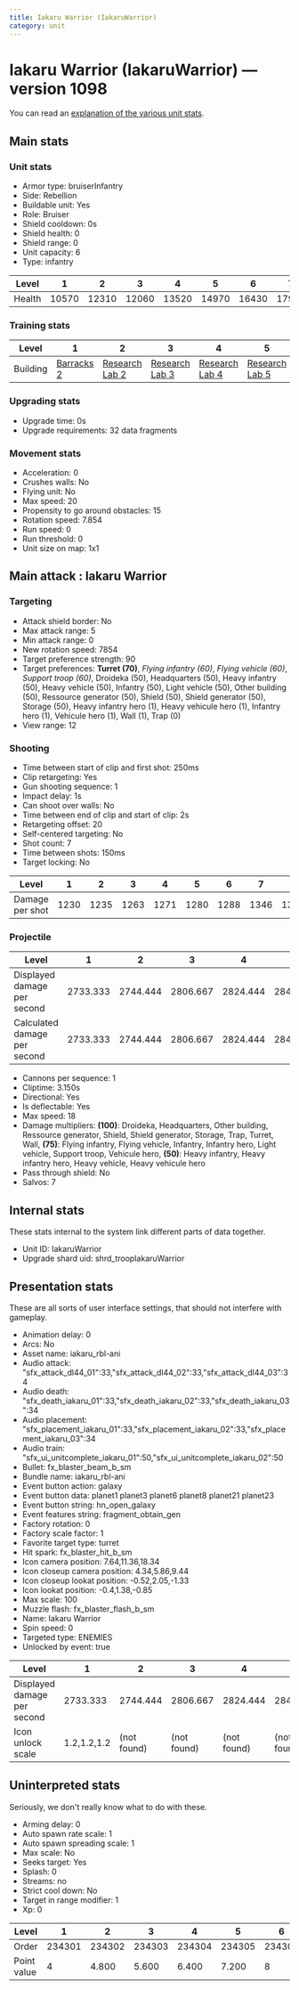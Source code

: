 ```yaml
---
title: Iakaru Warrior (IakaruWarrior)
category: unit
---
```


# Iakaru Warrior (IakaruWarrior) — version 1098

You can read an [explanation  of the various unit stats](unitexplained.md).

## Main stats

### Unit stats

  * Armor type: bruiserInfantry
  * Side: Rebellion
  * Buildable unit: Yes
  * Role: Bruiser
  * Shield cooldown: 0s
  * Shield health: 0
  * Shield range: 0
  * Unit capacity: 6
  * Type: infantry

|Level |1    |2    |3    |4    |5    |6    |7    |8    |9    |10   |
|------|-----|-----|-----|-----|-----|-----|-----|-----|-----|-----|
|Health|10570|12310|12060|13520|14970|16430|17950|19440|20930|23880|


### Training stats

|Level   |1                               |2                                     |3                                     |4                                     |5                                     |6                                     |7                                     |8                                     |9                                     |10                                     |
|--------|--------------------------------|--------------------------------------|--------------------------------------|--------------------------------------|--------------------------------------|--------------------------------------|--------------------------------------|--------------------------------------|--------------------------------------|---------------------------------------|
|Building|[Barracks 2](rebelBarracks.html)|[Research Lab 2](rebelOffenseLab.html)|[Research Lab 3](rebelOffenseLab.html)|[Research Lab 4](rebelOffenseLab.html)|[Research Lab 5](rebelOffenseLab.html)|[Research Lab 6](rebelOffenseLab.html)|[Research Lab 7](rebelOffenseLab.html)|[Research Lab 8](rebelOffenseLab.html)|[Research Lab 9](rebelOffenseLab.html)|[Research Lab 10](rebelOffenseLab.html)|


### Upgrading stats

  * Upgrade time: 0s
  * Upgrade requirements: 32 data fragments

### Movement stats

  * Acceleration: 0
  * Crushes walls: No
  * Flying unit: No
  * Max speed: 20
  * Propensity to go around obstacles: 15
  * Rotation speed: 7.854
  * Run speed: 0
  * Run threshold: 0
  * Unit size on map: 1x1

## Main attack : Iakaru Warrior

### Targeting

  * Attack shield border: No
  * Max attack range: 5
  * Min attack range: 0
  * New rotation speed: 7854
  * Target preference strength: 90
  * Target preferences: **Turret (70)**, _Flying infantry (60)_, _Flying vehicle (60)_, _Support troop (60)_, Droideka (50), Headquarters (50), Heavy infantry (50), Heavy vehicle (50), Infantry (50), Light vehicle (50), Other building (50), Ressource generator (50), Shield (50), Shield generator (50), Storage (50), Heavy infantry hero (1), Heavy vehicule hero (1), Infantry hero (1), Vehicule hero (1), Wall (1), Trap (0)
  * View range: 12

### Shooting

  * Time between start of clip and first shot: 250ms
  * Clip retargeting: Yes
  * Gun shooting sequence: 1
  * Impact delay: 1s
  * Can shoot over walls: No
  * Time between end of clip and start of clip: 2s
  * Retargeting offset: 20
  * Self-centered targeting: No
  * Shot count: 7
  * Time between shots: 150ms
  * Target locking: No

|Level          |1   |2   |3   |4   |5   |6   |7   |8   |9   |10  |
|---------------|----|----|----|----|----|----|----|----|----|----|
|Damage per shot|1230|1235|1263|1271|1280|1288|1346|1380|1413|1454|


### Projectile

|Level                       |1       |2       |3       |4       |5       |6       |7       |8       |9   |10      |
|----------------------------|--------|--------|--------|--------|--------|--------|--------|--------|----|--------|
|Displayed damage per second |2733.333|2744.444|2806.667|2824.444|2844.444|2862.222|2991.111|3066.667|3140|3231.111|
|Calculated damage per second|2733.333|2744.444|2806.667|2824.444|2844.444|2862.222|2991.111|3066.667|3140|3231.111|


  * Cannons per sequence: 1
  * Cliptime: 3.150s
  * Directional: Yes
  * Is deflectable: Yes
  * Max speed: 18
  * Damage multipliers: **(100)**: Droideka, Headquarters, Other building, Ressource generator, Shield, Shield generator, Storage, Trap, Turret, Wall, **(75)**: Flying infantry, Flying vehicle, Infantry, Infantry hero, Light vehicle, Support troop, Vehicule hero, **(50)**: Heavy infantry, Heavy infantry hero, Heavy vehicle, Heavy vehicule hero
  * Pass through shield: No
  * Salvos: 7

## Internal stats

These stats internal to the system link different parts of data together.

  * Unit ID: IakaruWarrior
  * Upgrade shard uid: shrd_troopIakaruWarrior

## Presentation stats

These are all sorts of user interface settings, that should not interfere with gameplay.

  * Animation delay: 0
  * Arcs: No
  * Asset name: iakaru_rbl-ani
  * Audio attack: "sfx_attack_dl44_01":33,"sfx_attack_dl44_02":33,"sfx_attack_dl44_03":34
  * Audio death: "sfx_death_iakaru_01":33,"sfx_death_iakaru_02":33,"sfx_death_iakaru_03":34
  * Audio placement: "sfx_placement_iakaru_01":33,"sfx_placement_iakaru_02":33,"sfx_placement_iakaru_03":34
  * Audio train: "sfx_ui_unitcomplete_iakaru_01":50,"sfx_ui_unitcomplete_iakaru_02":50
  * Bullet: fx_blaster_beam_b_sm
  * Bundle name: iakaru_rbl-ani
  * Event button action: galaxy
  * Event button data: planet1 planet3 planet6 planet8 planet21 planet23
  * Event button string: hn_open_galaxy
  * Event features string: fragment_obtain_gen
  * Factory rotation: 0
  * Factory scale factor: 1
  * Favorite target type: turret
  * Hit spark: fx_blaster_hit_b_sm
  * Icon camera position: 7.64,11.36,18.34
  * Icon closeup camera position: 4.34,5.86,9.44
  * Icon closeup lookat position: -0.52,2.05,-1.33
  * Icon lookat position: -0.4,1.38,-0.85
  * Max scale: 100
  * Muzzle flash: fx_blaster_flash_b_sm
  * Name: Iakaru Warrior
  * Spin speed: 0
  * Targeted type: ENEMIES
  * Unlocked by event: true

|Level                      |1          |2          |3          |4          |5          |6          |7          |8          |9          |10         |
|---------------------------|-----------|-----------|-----------|-----------|-----------|-----------|-----------|-----------|-----------|-----------|
|Displayed damage per second|2733.333   |2744.444   |2806.667   |2824.444   |2844.444   |2862.222   |2991.111   |3066.667   |3140       |3231.111   |
|Icon unlock scale          |1.2,1.2,1.2|(not found)|(not found)|(not found)|(not found)|(not found)|(not found)|(not found)|(not found)|(not found)|


## Uninterpreted stats

Seriously, we don't really know what to do with these.

  * Arming delay: 0
  * Auto spawn rate scale: 1
  * Auto spawn spreading scale: 1
  * Max scale: No
  * Seeks target: Yes
  * Splash: 0
  * Streams: no
  * Strict cool down: No
  * Target in range modifier: 1
  * Xp: 0

|Level      |1     |2     |3     |4     |5     |6     |7     |8     |9     |10    |
|-----------|------|------|------|------|------|------|------|------|------|------|
|Order      |234301|234302|234303|234304|234305|234306|234307|234308|234309|234310|
|Point value|4     |4.800 |5.600 |6.400 |7.200 |8     |8.800 |9.600 |10.400|12    |



